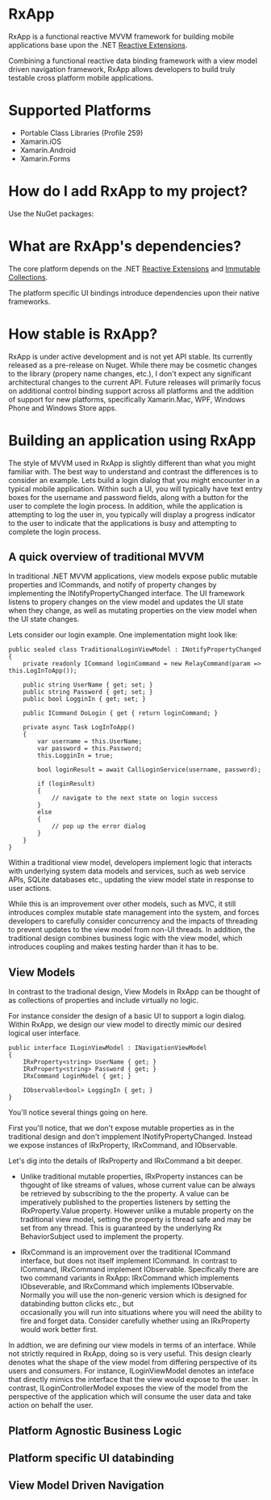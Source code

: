 RxApp
=====

RxApp is a functional reactive MVVM framework for building mobile applications base upon the .NET 
[Reactive Extensions](https://github.com/Reactive-Extensions/Rx.NET).

Combining a functional reactive data binding framework with a view model driven 
navigation framework, RxApp allows developers to build truly testable cross platform
mobile applications.

# Supported Platforms
  * Portable Class Libraries (Profile 259)
  * Xamarin.iOS
  * Xamarin.Android
  * Xamarin.Forms

# How do I add RxApp to my project?

Use the NuGet packages:

# What are RxApp's dependencies?

The core platform depends on the .NET [Reactive Extensions](https://github.com/Reactive-Extensions/Rx.NET)
and [Immutable Collections](https://github.com/dotnet/corefx/tree/master/src/System.Collections.Immutable).

The platform specific UI bindings introduce dependencies upon their native frameworks.

# How stable is RxApp?

RxApp is under active development and is not yet API stable. Its currently released as a pre-release on 
Nuget. While there may be cosmetic changes to the library (propery name changes, etc.), I don't expect any
significant architectural changes to the current API. Future releases will primarily focus on additional 
control binding support across all platforms and the addition of support for new platforms, specifically 
Xamarin.Mac, WPF, Windows Phone and Windows Store apps.

# Building an application using RxApp

The style of MVVM used in RxApp is slightly different than what you might familiar with. The best way to understand
and contrast the differences is to consider an example. Lets build a login dialog that you might encounter in
a typical mobile application. Within such a UI, you will typically have text entry boxes for the username and 
password fields, along with a button for the user to complete the login process. In addition, while the application 
is attempting to log the user in, you typically will display a progress indicator to the user to indicate that the 
applications is busy and attempting to complete the login process. 

## A quick overview of traditional MVVM

In traditional .NET MVVM applications, view models expose public mutable properties and ICommands, 
and notify of property changes by implementing the INotifyPropertyChanged interface. The UI framework
listens to propery changes on the view model and updates the UI state when they change, as well as 
mutating properties on the view model when the UI state changes.

Lets consider our login example. One implementation might look like:

```CSharp
public sealed class TraditionalLoginViewModel : INotifyPropertyChanged
{
    private readonly ICommand loginCommand = new RelayCommand(param => this.LogInToApp());

    public string UserName { get; set; }
    public string Password { get; set; }
    public bool LogginIn { get; set; }

    public ICommand DoLogin { get { return loginCommand; }

    private async Task LogInToApp()
    {
        var username = this.UserName;
        var password = this.Password;
        this.LogginIn = true;

        bool loginResult = await CallLoginService(username, password);

        if (loginResult)
        {
            // navigate to the next state on login success
        }
        else
        {
            // pop up the error dialog
        }
    }
}
```

Within a traditional view model, developers implement logic that interacts with underlying system
data models and services, such as web service APIs, SQLite databases etc., updating the view model state in response to user actions.

While this is an improvement over other models, such as MVC, it still introduces complex mutable state management 
into the system, and forces developers to carefully consider concurrency and the impacts of threading to prevent 
updates to the view model from non-UI threads. In addition, the traditional design combines business logic with the 
view model, which introduces coupling and makes testing harder than it has to be.

## View Models

In contrast to the tradional design, View Models in RxApp can be thought of as collections of properties and include virtually no logic. 

For instance consider the design of a basic UI to support a login dialog.
Within RxApp, we design our view model to directly mimic our desired logical user interface. 

```CSharp
public interface ILoginViewModel : INavigationViewModel
{
    IRxProperty<string> UserName { get; }
    IRxProperty<string> Password { get; }
    IRxCommand LoginModel { get; }

    IObservable<bool> LoggingIn { get; }
}
```

You'll notice several things going on here. 

First you'll notice, that we don't expose mutable properties as in the traditional design and don't impplement 
INotifyPropertyChanged. Instead we expose instances of IRxProperty, IRxCommand, and IObservable. 

Let's dig into the details of IRxProperty and IRxCommand a bit deeper. 

  * Unlike traditional mutable properties, IRxProperty instances can be thgought of like streams of values, whose 
    current value can be always be retrieved by subscribing to the the property. A value can be imperatively 
    published to the properties listeners by setting the IRxProperty.Value property. However unlike a mutable
    property on the traditional view model, setting the property is thread safe and may be set from any thread. 
    This is guaranteed by the underlying Rx BehaviorSubject used to implement the property.

  * IRxCommand is an improvement over the traditional ICommand interface, but does not itself implement ICommand. 
    In contrast to ICommand, IRxCommand implement IObservable. Specifically there are two command variants 
    in RxApp: IRxCommand which implements IObseverable<Unit>, and IRxCommand<T> which implements IObservable<Unit>.
    Normally you will use the non-generic version which is designed for databinding button clicks etc., but    
    occasionally you will run into situations where you will need the ability to fire and forget data. Consider 
    carefully whether using an IRxProperty would work better first. 

In addtion, we are defining our view models in terms of an interface. 
While not strictly required in RxApp, doing so is very useful. This design clearly denotes what the shape of the 
view model from differing perspective of its users and consumers. For instance, ILoginViewModel denotes an inteface 
that directly mimics the interface that the view would expose to the user. In contrast, ILoginControllerModel 
exposes the view of the model from the perspective of the application which will consume the user data and take 
action on behalf the user.

## Platform Agnostic Business Logic

## Platform specific UI databinding

## View Model Driven Navigation
